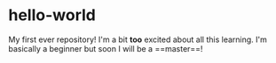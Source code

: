 # hello-world
My first ever repository!
I'm a bit **too** excited about all this learning. I'm basically a beginner but soon I will be a ==master==! 
